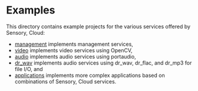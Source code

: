# Examples

This directory contains example projects for the various services offered by
Sensory, Cloud:

-   [management](management) implements management services,
-   [video](video) implements video services using OpenCV,
-   [audio](audio) implements audio services using portaudio,
-   [dr_wav](dr_wav) implements audio services using dr_wav, dr_flac, and dr_mp3
    for file I/O, and
-   [applications](applications) implements more complex applications based on
    combinations of Sensory, Cloud services.
